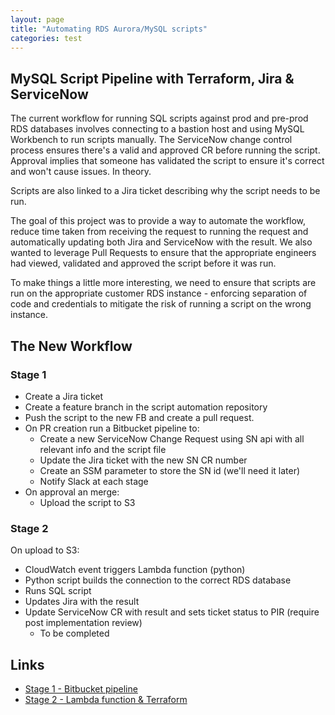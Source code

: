 ```yaml
---
layout: page
title: "Automating RDS Aurora/MySQL scripts"
categories: test
---
```


## MySQL Script Pipeline with Terraform, Jira & ServiceNow

The current workflow for running SQL scripts against prod and pre-prod RDS databases involves connecting to a bastion host and using MySQL Workbench to run scripts manually. The ServiceNow change control process ensures there's a valid and approved CR before running the script. Approval implies that someone has validated the script to ensure it's correct and won't cause issues. In theory.

Scripts are also linked to a Jira ticket describing why the script needs to be run.

The goal of this project was to provide a way to automate the workflow, reduce time taken from receiving the request to running the request and automatically updating both Jira and ServiceNow with the result. We also wanted to leverage Pull Requests to ensure that the appropriate engineers had viewed, validated and approved the script before it was run.

To make things a little more interesting, we need to ensure that scripts are run on the appropriate customer RDS instance - enforcing separation of code and credentials to mitigate the risk of running a script on the wrong instance.

## The New Workflow

### Stage 1

* Create a Jira ticket
* Create a feature branch in the script automation repository
* Push the script to the new FB and create a pull request.
* On PR creation run a Bitbucket pipeline to:
  * Create a new ServiceNow Change Request using SN api with all relevant info and the script file
  * Update the Jira ticket with the new SN CR number
  * Create an SSM parameter to store the SN id (we'll need it later)
  * Notify Slack at each stage
* On approval an merge:
  * Upload the script to S3

### Stage 2

On upload to S3:

* CloudWatch event triggers Lambda function (python)
* Python script builds the connection to the correct RDS database
* Runs SQL script
* Updates Jira with the result
* Update ServiceNow CR with result and sets ticket status to PIR (require post implementation review)
  * To be completed

## Links

* [Stage 1 - Bitbucket pipeline](https://github.com/ruebroad/mysql-scripts)
* [Stage 2 - Lambda function & Terraform](https://github.com/ruebroad/tfm-mysql-scripts-auto)
